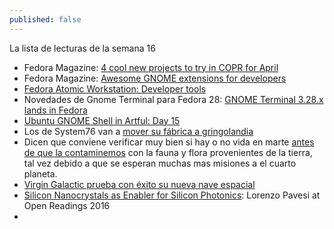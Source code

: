 ```yaml
---
published: false
---
```

La lista de lecturas de la semana 16


- Fedora Magazine: [4 cool new projects to try in COPR for April](https://fedoramagazine.org/4-try-copr-april-2018/)
- Fedora Magazine: [Awesome GNOME extensions for developers](https://fedoramagazine.org/awesome-gnome-extensions-developers/)
- [Fedora Atomic Workstation: Developer tools](https://blogs.gnome.org/mclasen/2018/04/16/fedora-atomic-workstation-developer-tools/)
- Novedades de Gnome Terminal para Fedora 28: [GNOME Terminal 3.28.x lands in Fedora](https://debarshiray.wordpress.com/2018/04/16/gnome-terminal-3-28-x-lands-in-fedora/)
- [Ubuntu GNOME Shell in Artful: Day 15](https://didrocks.fr/2017/10/16/ubuntu-gnome-shell-in-artful-day-15/)
- Los de System76 van a [mover su fábrica a gringolandia](https://opensource.com/article/18/4/system76-us-manufacturing-plant)
- Dicen que conviene verificar muy bien si hay o no vida en marte [antes de que la contaminemos](https://www.zmescience.com/science/news-science/life-on-mars-contamination-16042018/) con la fauna y flora provenientes de la tierra, tal vez debido a que se esperan muchas mas misiones a el cuarto planeta.
- [Virgin Galactic prueba con éxito su nueva nave espacial](https://www.playgroundmag.net/comunidad/virgin-galactic-nave-espacial_28935170.html)
- [Silicon Nanocrystals as Enabler for Silicon Photonics](https://www.youtube.com/watch?v=oYeIxJs2RLg): Lorenzo Pavesi at Open Readings 2016
- 
